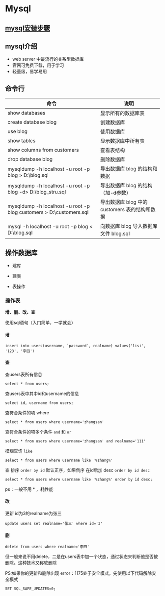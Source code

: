 # Mysql



## [mysql安装步骤](https://zhuanlan.zhihu.com/p/37152572)



## mysql介绍

- web server 中最流行的关系型数据库
- 官网可免费下载，用于学习
- 轻量级，易学易用



## 命令行

| 命令                                                         | 说明                                          |
| ------------------------------------------------------------ | --------------------------------------------- |
| show databases                                               | 显示所有的数据库表                            |
| create database blog                                         | 创建数据库                                    |
| use blog                                                     | 使用数据库                                    |
| show tables                                                  | 显示数据库中所有表                            |
| show columns from customers                                  | 查看表结构                                    |
| drop database blog                                           | 删除数据库                                    |
| mysqldump -h localhost -u root -p blog > D:\blog.sql         | 导出数据库 blog 的结构和数据                  |
| mysqldump -h localhost -u root -p blog -d> D:\blog_stru.sql  | 导出数据库 blog 的结构（加-d参数）            |
| mysqldump -h localhost -u root -p blog customers > D:\customers.sql | 导出数据库 blog 中的 customers 表的结构和数据 |
| mysql -h localhost -u root -p blog < D:\blog.sql             | 向数据库 blog 导入数据库文件 blog.sql         |



## 操作数据库

- 建库

- 建表

- 表操作

### 操作表

**增、删、改、查**

使用sql语句（入门简单，一学就会）



#### 增

```mysql
insert into users(username, `password`, realname) values('lisi', '123', '李四')
```

#### 查

查users表所有信息

```mysql
select * from users;
```

查users表中其中id和username的信息

```mysql
select id, username from users;
```

查符合条件的项 where

```mysql
select * from users where username='zhangsan'
```

查符合条件的项多个条件 `and` 和 `or`

```mysql
select * from users where username='zhangsan' and realname='111'
```

模糊查询 `like`

```mysql
select * from users where username like '%zhang%'
```

查 排序 `order by id` 默认正序，如果倒序 在id后加 desc `order by id desc`

```mysql
select * from users where username like '%zhang%' order by id desc;
```

ps：一般不用 * ，耗性能

#### 改

更新 id为3的realname为张三

```mysql
update users set realname='张三' where id='3'
```

#### 删

```mysql
delete from users where realname='李四'
```

但一般来说不用delete，二是在users表中加一个状态，通过状态来判断他是否被删除。这种技术又称软删除



PS:如果你的更新和删除出现 error：1175处于安全模式，先使用以下代码解除安全模式

```mysql
SET SQL_SAFE_UPDATES=0;
```









